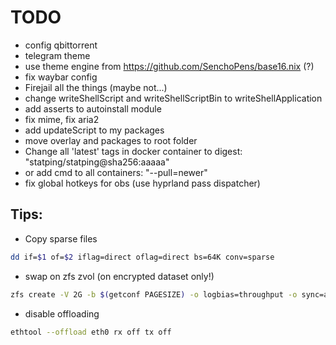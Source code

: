 # TODO

* config qbittorrent
* telegram theme
* use theme engine from https://github.com/SenchoPens/base16.nix (?)
* fix waybar config
* Firejail all the things (maybe not...)
* change writeShellScript and writeShellScriptBin to writeShellApplication
* add asserts to autoinstall module
* fix mime, fix aria2
* add updateScript to my packages
* move overlay and packages to root folder
* Change all 'latest' tags in docker container to digest: "statping/statping@sha256:aaaaa"
* or add cmd to all containers: "--pull=newer"
* fix global hotkeys for obs (use hyprland pass dispatcher)

## Tips:

* Copy sparse files

```bash
dd if=$1 of=$2 iflag=direct oflag=direct bs=64K conv=sparse
```

* swap on zfs zvol (on encrypted dataset only!)

```bash
zfs create -V 2G -b $(getconf PAGESIZE) -o logbias=throughput -o sync=always -o primarycache=metadata -o secondarycache=none -o com.sun:auto-snapshot=false -o compression=zle zroot/enc/swap
```

* disable offloading

```bash
ethtool --offload eth0 rx off tx off
```